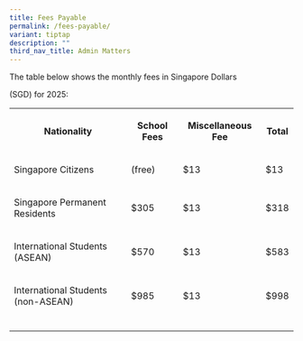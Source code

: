 ```yaml
---
title: Fees Payable
permalink: /fees-payable/
variant: tiptap
description: ""
third_nav_title: Admin Matters
---
```

<p>The table below shows the monthly fees in Singapore Dollars</p>
<p>(SGD) for 2025:</p>
<p></p>
<table style="minWidth: 100px">
<colgroup>
<col>
<col>
<col>
<col>
</colgroup>
<tbody>
<tr>
<th rowspan="1" colspan="1">
<p>Nationality</p>
</th>
<th rowspan="1" colspan="1">
<p>School Fees</p>
</th>
<th rowspan="1" colspan="1">
<p>Miscellaneous Fee</p>
</th>
<th rowspan="1" colspan="1">
<p>Total</p>
</th>
</tr>
<tr>
<td rowspan="1" colspan="1">
<p>Singapore Citizens</p>
</td>
<td rowspan="1" colspan="1">
<p>(free)</p>
</td>
<td rowspan="1" colspan="1">
<p>$13</p>
</td>
<td rowspan="1" colspan="1">
<p>$13</p>
</td>
</tr>
<tr>
<td rowspan="1" colspan="1">
<p>Singapore Permanent Residents</p>
</td>
<td rowspan="1" colspan="1">
<p>$305</p>
</td>
<td rowspan="1" colspan="1">
<p>$13</p>
</td>
<td rowspan="1" colspan="1">
<p>$318</p>
</td>
</tr>
<tr>
<td rowspan="1" colspan="1">
<p>International Students (ASEAN)</p>
</td>
<td rowspan="1" colspan="1">
<p>$570</p>
</td>
<td rowspan="1" colspan="1">
<p>$13</p>
</td>
<td rowspan="1" colspan="1">
<p>$583</p>
</td>
</tr>
<tr>
<td rowspan="1" colspan="1">
<p>International Students (non-ASEAN)</p>
</td>
<td rowspan="1" colspan="1">
<p>$985</p>
</td>
<td rowspan="1" colspan="1">
<p>$13</p>
</td>
<td rowspan="1" colspan="1">
<p>$998</p>
</td>
</tr>
<tr>
<td rowspan="1" colspan="1">
<p></p>
</td>
<td rowspan="1" colspan="1">
<p></p>
</td>
<td rowspan="1" colspan="1">
<p></p>
</td>
<td rowspan="1" colspan="1">
<p></p>
</td>
</tr>
</tbody>
</table>
<p></p>
